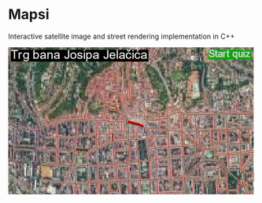 # Mapsi

Interactive satellite image and street rendering implementation in C++

![screenshot](https://github.com/emilhuz/Mapsi/raw/main/docs/img.png)
